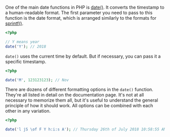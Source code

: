 
One of the main date functions in PHP is [date()](https://www.php.net/manual/en/function.date.php). It converts the timestamp to a human-readable format. The first parameter you need to pass to this function is the date format, which is arranged similarly to the formats for [sprintf()](https://www.php.net/manual/en/function.sprintf.php).

```php
<?php

// Y means year
date('Y'); // 2018
```

`date()` uses the current time by default. But if necessary, you can pass it a specific timestamp.

```php
<?php

date('M', 123123123); // Nov
```

There are dozens of different formatting options in the `date()` function. They're all listed in detail on the documentation page. It's not at all necessary to memorize them all, but it's useful to understand the general principle of how it should work. All options can be combined with each other in any variation.

```php
<?php

date('l jS \of F Y h:i:s A'); // Thursday 26th of July 2018 10:58:55 AM
```
